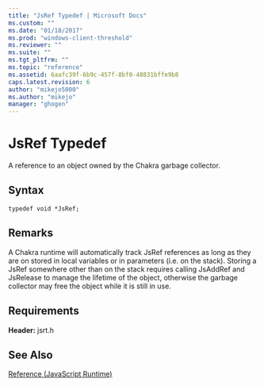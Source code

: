 ```yaml
---
title: "JsRef Typedef | Microsoft Docs"
ms.custom: ""
ms.date: "01/18/2017"
ms.prod: "windows-client-threshold"
ms.reviewer: ""
ms.suite: ""
ms.tgt_pltfrm: ""
ms.topic: "reference"
ms.assetid: 6aafc39f-6b9c-457f-8bf0-48831bffe9b8
caps.latest.revision: 6
author: "mikejo5000"
ms.author: "mikejo"
manager: "ghogen"
---
```

# JsRef Typedef
A reference to an object owned by the Chakra garbage collector.  
  
## Syntax  
  
```  
typedef void *JsRef;  
```  
  
## Remarks  
 A Chakra runtime will automatically track JsRef references as long as they are on stored in local variables or in parameters (i.e. on the stack). Storing a JsRef somewhere other than on the stack requires calling JsAddRef and JsRelease to manage the lifetime of the object, otherwise the garbage collector may free the object while it is still in use.  
  
## Requirements  
 **Header:** jsrt.h  
  
## See Also  
 [Reference (JavaScript Runtime)](../chakra-hosting/reference-javascript-runtime.md)